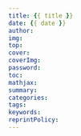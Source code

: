 ```yaml
---
title: {{ title }}
date: {{ date }}
author:
img:
top:
cover:
coverImg:
password:
toc:
mathjax:
summary:
categories:
tags:
keywords:
reprintPolicy:
---
```

